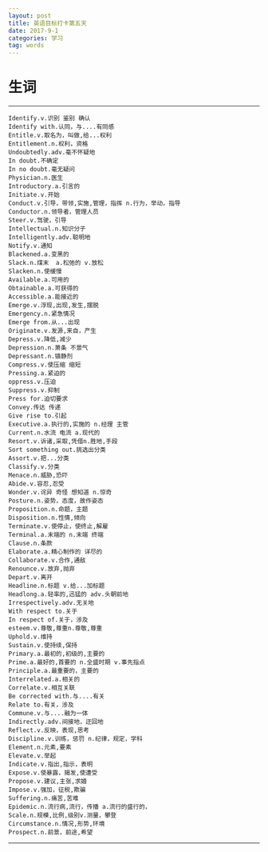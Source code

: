 ```yaml
---
layout: post
title: 英语目标打卡第五天
date: 2017-9-1
categories: 学习
tag: words
---
```

# 生词

---------------------
    Identify.v.识别 鉴别 确认
    Identify with.认同，与....有同感
    Entitle.v.取名为，叫做,给...权利
    Entitlement.n.权利，资格
    Undoubtedly.adv.毫不怀疑地
    In doubt.不确定
    In no doubt.毫无疑问
    Physician.n.医生
    Introductory.a.引言的
    Initiate.v.开始
    Conduct.v.引导，带领,实施,管理，指挥 n.行为，举动，指导
    Conductor.n.领导者，管理人员
    Steer.v.驾驶，引导
    Intellectual.n.知识分子
    Intelligently.adv.聪明地
    Notify.v.通知
    Blackened.a.变黑的
    Slack.n.煤末  a.松弛的 v.放松
    Slacken.n.使缓慢
    Available.a.可用的
    Obtainable.a.可获得的
    Accessible.a.能接近的
    Emerge.v.浮现,出现,发生,摆脱
    Emergency.n.紧急情况
    Emerge from.从...出现
    Originate.v.发源,来自，产生
    Depress.v.降低,减少
    Depression.n.萧条 不景气
    Depressant.n.镇静剂
    Compress.v.使压缩 缩短
    Pressing.a.紧迫的
    oppress.v.压迫
    Suppress.v.抑制
    Press for.迫切要求
    Convey.传达 传递
    Give rise to.引起
    Executive.a.执行的,实施的 n.经理 主管
    Current.n.水流 电流 a.现代的
    Resort.v.诉诸,采取,凭借n.胜地,手段
    Sort something out.挑选出分类
    Assort.v.把...分类
    Classify.v.分类
    Menace.n.威胁,恐吓
    Abide.v.容忍,忍受
    Wonder.v.诧异 奇怪 想知道 n.惊奇
    Posture.n.姿势，态度，故作姿态
    Proposition.n.命题，主题
    Disposition.n.性情,倾向
    Terminate.v.使停止，使终止,解雇
    Terminal.a.末端的 n.末端 终端
    Clause.n.条款
    Elaborate.a.精心制作的 详尽的
    Collaborate.v.合作,通敌
    Renounce.v.放弃,抛弃
    Depart.v.离开
    Headline.n.标题 v.给...加标题
    Headlong.a.轻率的,迅猛的 adv.头朝前地
    Irrespectively.adv.无关地
    With respect to.关于
    In respect of.关于，涉及
    esteem.v.尊敬,尊重n.尊敬,尊重
    Uphold.v.维持
    Sustain.v.使持续,保持
    Primary.a.最初的,初级的,主要的
    Prime.a.最好的,首要的 n.全盛时期 v.事先指点
    Principle.a.最重要的，主要的
    Interrelated.a.相关的
    Correlate.v.相互关联
    Be corrected with.与....有关
    Relate to.有关，涉及
    Commune.v.与....融为一体
    Indirectly.adv.间接地，迂回地
    Reflect.v.反映，表现,思考
    Discipline.v.训练，惩罚 n.纪律，规定，学科
    Element.n.元素,要素
    Elevate.v.举起
    Indicate.v.指出,指示，表明
    Expose.v.使暴露，揭发,使遭受
    Propose.v.建议,主张,求婚
    Impose.v.强加，征税,欺骗
    Suffering.n.痛苦,苦难
    Epidemic.n.流行病,流行，传播 a.流行的盛行的，
    Scale.n.规模,比例,级别v.测量，攀登
    Circumstance.n.情况,形势,环境
    Prospect.n.前景，前途,希望

--------------------------------------
